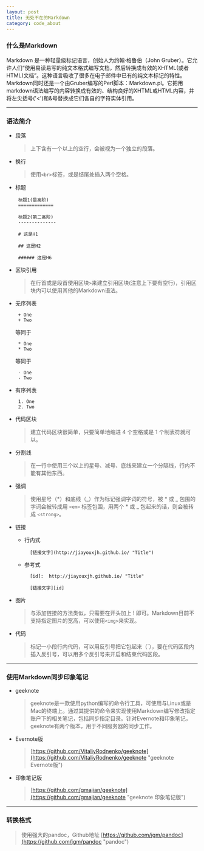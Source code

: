 ```yaml
---
layout: post
title: 无处不在的Markdown
category: code_about
---
```


### 什么是Markdown

Markdown 是一种轻量级标记语言，创始人为约翰·格鲁伯（John Gruber）。它允许人们“使用易读易写的纯文本格式编写文档，然后转换成有效的XHTML(或者HTML)文档”。这种语言吸收了很多在电子邮件中已有的纯文本标记的特性。Markdown同时还是一个由Gruber编写的Perl脚本：Markdown.pl。它把用markdown语法编写的内容转换成有效的、结构良好的XHTML或HTML内容，并将左尖括号('<')和&号替换成它们各自的字符实体引用。

---

### 语法简介

 + 段落

    > 上下含有一个以上的空行，会被视为一个独立的段落。

 + 换行

    > 使用`<br>`标签，或是结尾处插入两个空格。

 + 标题

        标题1(最高阶)
        =============

        标题2(第二高阶)
        --------------

        # 这是H1

        ## 这是H2

        ###### 这是H6

 + 区块引用

     > 在行首或是段首使用区块`>`来建立引用区块(注意上下要有空行)，引用区块内可以使用其他的Markdown语法。

 + 无序列表

        + One
        + Two

    等同于

        * One
        * Two

    等同于

        - One
        - Two

 + 有序列表

        1. One
        2. Two

 + 代码区块

     > 建立代码区块很简单，只要简单地缩进 4 个空格或是 1 个制表符就可以。

 + 分割线

    > 在一行中使用三个以上的星号、减号、底线来建立一个分隔线，行内不能有其他东西。

 + 强调
    > 使用星号（*）和底线（_）作为标记强调字词的符号，被 * 或 _ 包围的字词会被转成用 `<em>` 标签包围，用两个 * 或 _ 包起来的话，则会被转成 `<strong>`。

 + 链接

    + 行内式

            [链接文字](http://jiayouxjh.github.io/ "Title")

    + 参考式

            [id]:  http://jiayouxjh.github.io/ "Title"

            [链接文字][id]

 + 图片

    > 与添加链接的方法类似，只需要在开头加上 \! 即可。Markdown目前不支持指定图片的宽高，可以使用`<img>`来实现。

 + 代码

    > 标记一小段行内代码，可以用反引号把它包起来（\`），要在代码区段内插入反引号，可以用多个反引号来开启和结束代码区段。

---

### 使用Markdown同步印象笔记

 + geeknote

    > geeknote是一款使用python编写的命令行工具，可使用与Linux或是Mac的终端上。通过其提供的命令来实现使用Markdown编写修改指定账户下的相关笔记，包括同步指定目录。针对Evernote和印象笔记，geeknote有两个版本，用于不同服务器的同步工作。

 + Evernote版

    > [https://github.com/VitaliyRodnenko/geeknote](https://github.com/VitaliyRodnenko/geeknote "geeknote Evernote版")

 + 印象笔记版

    > [https://github.com/gmajian/geeknote](https://github.com/gmajian/geeknote "geeknote 印象笔记版")

---

### 转换格式

> 使用强大的pandoc，Github地址 [https://github.com/jgm/pandoc](https://github.com/jgm/pandoc "pandoc")

